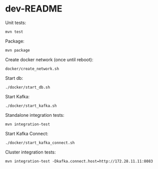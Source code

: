 # dev-README

Unit tests:
```shell
mvn test
```

Package:
```shell
mvn package
```

Create docker network (once until reboot):
```shell
docker/create_network.sh
```

Start db:
```shell
./docker/start_db.sh
```

Start Kafka:
```shell
./docker/start_kafka.sh
```

Standalone integration tests:
```shell
mvn integration-test
```

Start Kafka Connect:
```shell
./docker/start_kafka_connect.sh
```

Cluster integration tests:
```shell
mvn integration-test -Dkafka.connect.host=http://172.28.11.11:8083
```

